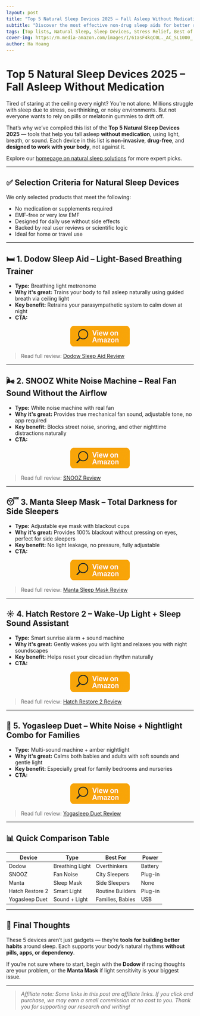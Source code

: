 ```yaml
---
layout: post
title: "Top 5 Natural Sleep Devices 2025 – Fall Asleep Without Medication"
subtitle: "Discover the most effective non-drug sleep aids for better rest in 2025 – all natural, tech-assisted, and trusted."
tags: [Top lists, Natural Sleep, Sleep Devices, Stress Relief, Best of 2025]
cover-img: https://m.media-amazon.com/images/I/61asF4kqC0L._AC_SL1000_.jpg
author: Ha Hoang
---
```


# Top 5 Natural Sleep Devices 2025 – Fall Asleep Without Medication

Tired of staring at the ceiling every night? You’re not alone. Millions struggle with sleep due to stress, overthinking, or noisy environments. But not everyone wants to rely on pills or melatonin gummies to drift off.

That’s why we’ve compiled this list of the **Top 5 Natural Sleep Devices 2025** — tools that help you fall asleep **without medication**, using light, breath, or sound. Each device in this list is **non-invasive**, **drug-free**, and **designed to work with your body**, not against it.

Explore our [homepage on natural sleep solutions](/) for more expert picks.

---

## ✅ Selection Criteria for Natural Sleep Devices

We only selected products that meet the following:

- No medication or supplements required  
- EMF-free or very low EMF  
- Designed for daily use without side effects  
- Backed by real user reviews or scientific logic  
- Ideal for home or travel use

---

## 🛏️ 1. Dodow Sleep Aid – Light-Based Breathing Trainer

- **Type:** Breathing light metronome  
- **Why it's great:** Trains your body to fall asleep naturally using guided breath via ceiling light  
- **Key benefit:** Retrains your parasympathetic system to calm down at night  
- **CTA:**  
<div style="text-align:center;">
  <a href="https://www.amazon.com/Dodow-Device-150-000-Falling-Asleep/dp/B07CGD8NTX?tag=havan00e-20
" target="_blank" rel="nofollow sponsored noopener">
    <img src="/assets/img/view.png" alt="View on Amazon" style="width:160px; height:auto;"/>
  </a>
</div>

> Read full review: [Dodow Sleep Aid Review](/2025-05-13-dodow-sleep-aid-review)

---

## 🌬️ 2. SNOOZ White Noise Machine – Real Fan Sound Without the Airflow

- **Type:** White noise machine with real fan  
- **Why it's great:** Provides true mechanical fan sound, adjustable tone, no app required  
- **Key benefit:** Blocks street noise, snoring, and other nighttime distractions naturally  
- **CTA:**  
<div style="text-align:center;">
  <a href="https://www.amazon.com/SNOOZ-White-Noise-Sound-Machine/dp/B076F2JKYC?tag=havan00e-20" target="_blank" rel="nofollow sponsored noopener">
    <img src="/assets/img/view.png" alt="View on Amazon" style="width:160px; height:auto;"/>
  </a>
</div>

> Read full review: [SNOOZ Review](/2025-05-13-snooz-review)

---

## 😴 3. Manta Sleep Mask – Total Darkness for Side Sleepers

- **Type:** Adjustable eye mask with blackout cups  
- **Why it's great:** Provides 100% blackout without pressing on eyes, perfect for side sleepers  
- **Key benefit:** No light leakage, no pressure, fully adjustable  
- **CTA:**  
<div style="text-align:center;">
  <a href="https://www.amazon.com/Manta-Sleep-Mask-Adjustable-Deepest-Possible/dp/B07PRG2CQY?tag=havan00e-20" target="_blank" rel="nofollow sponsored noopener">
    <img src="/assets/img/view.png" alt="View on Amazon" style="width:160px; height:auto;"/>
  </a>
</div>

> Read full review: [Manta Sleep Mask Review](/2025-05-13-manta-sleep-mask-review)

---

## ☀️ 4. Hatch Restore 2 – Wake-Up Light + Sleep Sound Assistant

- **Type:** Smart sunrise alarm + sound machine  
- **Why it's great:** Gently wakes you with light and relaxes you with night soundscapes  
- **Key benefit:** Helps reset your circadian rhythm naturally  
- **CTA:**  
<div style="text-align:center;">
  <a href="https://www.amazon.com/Hatch-Restore-Personal-Routines-Energized/dp/B0C67ZDQLX?tag=havan00e-20" target="_blank" rel="nofollow sponsored noopener">
    <img src="/assets/img/view.png" alt="View on Amazon" style="width:160px; height:auto;"/>
  </a>
</div>

> Read full review: [Hatch Restore 2 Review](/2025-05-13-hatch-restore-2-review)

---

## 👶 5. Yogasleep Duet – White Noise + Nightlight Combo for Families

- **Type:** Multi-sound machine + amber nightlight  
- **Why it's great:** Calms both babies and adults with soft sounds and gentle light  
- **Key benefit:** Especially great for family bedrooms and nurseries  
- **CTA:**  
<div style="text-align:center;">
  <a href="https://www.amazon.com/Yogasleep-Machine-Wireless-Speaker-Privacy/dp/B08FMWC7KW?tag=havan00e-20" target="_blank" rel="nofollow sponsored noopener">
    <img src="/assets/img/view.png" alt="View on Amazon" style="width:160px; height:auto;"/>
  </a>
</div>

> Read full review: [Yogasleep Duet Review](/2025-05-13-yogasleep-duet-review)

---

## 📊 Quick Comparison Table

| Device | Type | Best For | Power |
|--------|------|----------|--------|
| Dodow | Breathing Light | Overthinkers | Battery |
| SNOOZ | Fan Noise | City Sleepers | Plug-in |
| Manta | Sleep Mask | Side Sleepers | None |
| Hatch Restore 2 | Smart Light | Routine Builders | Plug-in |
| Yogasleep Duet | Sound + Light | Families, Babies | USB |

---

## 🧘 Final Thoughts

These 5 devices aren’t just gadgets — they’re **tools for building better habits** around sleep. Each supports your body’s natural rhythms **without pills, apps, or dependency**.

If you’re not sure where to start, begin with the **Dodow** if racing thoughts are your problem, or the **Manta Mask** if light sensitivity is your biggest issue.

---

> *Affiliate note: Some links in this post are affiliate links. If you click and purchase, we may earn a small commission at no cost to you. Thank you for supporting our research and writing!*
